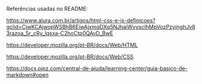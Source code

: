 
Referências usadas no README:

<https://www.alura.com.br/artigos/html-css-e-js-definicoes?gclid=CjwKCAjwopWSBhB6EiwAjxmqDXq5NJhaiWvyscIhMpVozPzyinghJv83razoa_5r_cRy_lqsxa-C2hoCtp0QAvD_BwE>

<https://developer.mozilla.org/pt-BR/docs/Web/HTML>

<https://developer.mozilla.org/pt-BR/docs/Web/CSS>

<https://docs.pipz.com/central-de-ajuda/learning-center/guia-basico-de-markdown#open>